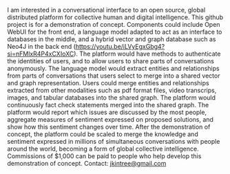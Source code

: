I am interested in a conversational interface to an open source, global distributed platform for collective human and digital intelligence.
This github project is for a demonstration of concept.
Components could include Open WebUI for the front end, a language model adapted to act as an interface to databases in the middle, and a hybrid vector and graph database such as Neo4J in the back end (https://youtu.be/iLVyEgxGbg4?si=nFMlxR4P4xCXIoXC).
The platform would have methods to authenticate the identities of users, and to allow users to share parts of conversations anonymously.
The language model would extract entities and relationships from parts of conversations that users select to merge into a shared vector and graph representation.
Users could merge entities and relationships extracted from other modalities such as pdf format files, video transcrips, images, and tabular databases into the shared graph.
The platform would continuously fact check statements merged into the shared graph.
The platform would report which issues are discussed by the most people, aggregate measures of sentiment expressed on proposed solutions, and show how this sentiment changes over time.
After the demonstration of concept, the platform could be scaled to merge the knowledge and sentiment expressed in millions of simultaneous conversations with people around the world, becoming a form of global collective intelligence.
Commissions of $1,000 can be paid to people who help develop this demonstration of concept. Contact: jkintree@gmail.com
<!---
Jkintree2/Jkintree2 is a ✨ special ✨ repository because its `README.md` (this file) appears on your GitHub profile.
You can click the Preview link to take a look at your changes.
--->
